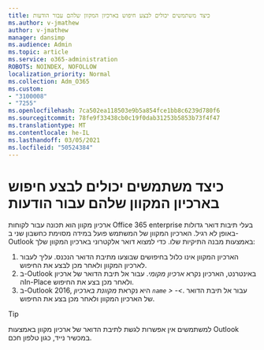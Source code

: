 ```yaml
---
title: כיצד משתמשים יכולים לבצע חיפוש בארכיון המקוון שלהם עבור הודעות
ms.author: v-jmathew
author: v-jmathew
manager: dansimp
ms.audience: Admin
ms.topic: article
ms.service: o365-administration
ROBOTS: NOINDEX, NOFOLLOW
localization_priority: Normal
ms.collection: Adm_O365
ms.custom:
- "3100008"
- "7255"
ms.openlocfilehash: 7ca502ea118503e9b5a854fce1bb8c6239d780f6
ms.sourcegitcommit: 78fe9f33438cb0c19f0dab31253b5853b73f4f47
ms.translationtype: MT
ms.contentlocale: he-IL
ms.lasthandoff: 03/05/2021
ms.locfileid: "50524384"
---
```

# <a name="how-users-can-search-their-online-archive-for-messages"></a>כיצד משתמשים יכולים לבצע חיפוש בארכיון המקוון שלהם עבור הודעות

ארכיון מקוון הוא תכונה עבור לקוחות Office 365 enterprise בעלי תיבות דואר גדולות באופן לא רגיל. הארכיון המקוון של המשתמש פועל במידה מסוימת כחשבון שני ב-Outlook באמצעות מבנה התיקיות שלו. כדי למצוא דואר אלקטרוני בארכיון המקוון שלך:

1. הארכיון המקוון אינו כלול בחיפושים שבוצעו מתיבת הדואר הנכנס. עליך לעבור לארכיון המקוון ולאחר מכן לבצע את החיפוש.
2. ב-Outlook באינטרנט, הארכיון נקרא *ארכיון מקומי*. עבור אל תיבת הדואר של ארכיון הIn-Place ולאחר מכן בצע את החיפוש.
3. ב-Outlook 2016, היא נקראת *מקוונת בארכיון `name` > -<*. עבור אל תיבת הדואר של הארכיון המקוון ולאחר מכן בצע את החיפוש.

> [!TIP]
> למשתמשים אין אפשרות לגשת לתיבת הדואר של ארכיון מקוון באמצעות Outlook במכשיר נייד, כגון טלפון חכם.
